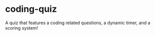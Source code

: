 # coding-quiz
A quiz that features a coding related questions, a dynamic timer, and a scoring system! 
